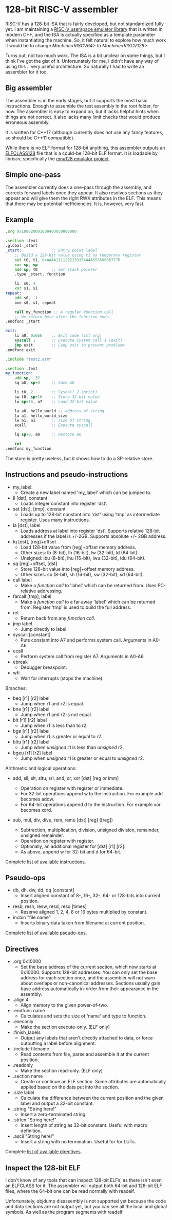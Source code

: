 # 128-bit RISC-V assembler

RISC-V has a 128-bit ISA that is fairly developed, but not standardized fully yet.
I am maintaining a [RISC-V userspace emulator library](https://github.com/fwsGonzo/libriscv) that is written in modern C++, and the ISA is actually specified as a template parameter when instantiating the machine. So, it felt natural to explore how much work it would be to change *Machine\<RISCV64>* to *Machine\<RISCV128>*.

Turns out, not too much work. The ISA is a bit unclear on some things, but I think I've got the gist of it. Unfortunately for me, I didn't have any way of using this .. very useful architecture. So naturally I had to write an assembler for it too.

## Big assembler

The assembler is in the early stages, but it supports the most basic instructions. Enough to assemble the test assembly in the root folder, for now. The assembler is easy to expand on, but it lacks helpful hints when things are not correct. It also lacks many limit checks that would produce erroneous assembly.

It is written for C++17 (although currently does not use any fancy features, so should be C++11 compatible).

While there is no ELF format for 128-bit anything, this assembler outputs an [ELFCLASS128](src/elf128.h) file that is a could-be 128-bit ELF format. It is loadable by libriscv, specifically the [emu128 emulator project](https://github.com/fwsGonzo/libriscv/tree/master/emulator/emu128).

## Simple one-pass

The assembler currently does a one-pass through the assembly, and corrects forward labels once they appear. It also resolves sections as they appear and will give them the right RWX attributes in the ELF. This means that there may be potential inefficiencies. It is, however, very fast.

## Example

```asm
.org 0x100020003000400050006000

.section .text
.global _start
_start:             ;; Entry point label
	;; Build a 128-bit value using t1 as temporary register
	set t0, t1, 0xAAAA1111222233334444555566667770
	xor sp, sp
	add sp, t0      ;; Set stack pointer
	.type _start, function

	li  s0, 4
	xor s1, s1
repeat:
	add s0, -1
	bne s0, s1, repeat

	call my_function ;; A regular function call
	;; We return here after the function ends.
.endfunc _start

exit:
	li a0, 0x666    ;; Exit code (1st arg)
	syscall 1       ;; Execute system call 1 (exit)
	jmp exit        ;; Loop exit to prevent problems
.endfunc exit

.include "test2.asm"

.section .text
my_function:
	add sp, -32
	sq a0, sp+0     ;; Save A0

	li t0, 2        ;; Syscall 2 (print)
	sw t0, sp+16    ;; Store 32-bit value
	lw sp+16, a7    ;; Load 32-bit value

	la a0, hello_world ;; address of string
	la a1, hello_world_size
	lw a1, a1       ;; size of string
	ecall           ;; Execute syscall

	lq sp+0, a0     ;; Restore A0

	ret
.endfunc my_function
```

The store is pretty useless, but it shows how to do a SP-relative store.


## Instructions and pseudo-instructions

- my_label:
	- Create a new label named 'my_label' which can be jumped to.
- li [dst], constant
	- Loads integer constant into register 'dst'.
- set [dst], [tmp], constant
	- Loads up to 128-bit constant into 'dst' using 'tmp' as intermediate register. Uses many instructions.
- la [dst], label
	- Loads address at label into register 'dst'. Supports relative 128-bit addresses if the label is +/-2GB. Supports absolute +/- 2GB address.
- lq [dst], [reg]+offset
	- Load 128-bit value from [reg]+offset memory address.
	- Other sizes: lb (8-bit), lh (16-bit), lw (32-bit), ld (64-bit).
	- Unsigned: lbu (8-bit), lhu (16-bit), lwu (32-bit), ldu (64-bit).
- sq [reg]+offset, [dst]
	- Store 128-bit value into [reg]+offset memory address.
	- Other sizes: sb (8-bit), sh (16-bit), sw (32-bit), sd (64-bit).
- call label
	- Make a _function call_ to 'label' which can be returned from. Uses PC-relative addressing.
- farcall [tmp], label
	- Make a _function call_ to a far away 'label' which can be returned from. Register 'tmp' is used to build the full address.
- ret
	- Return back from any _function call_.
- jmp label
	- Jump directly to label.
- syscall [constant]
	- Puts constant into A7 and performs system call. Arguments in A0-A6.
- ecall
	- Perform system call from register A7. Arguments in A0-A6.
- ebreak
	- Debugger breakpoint.
- wfi
	- Wait for interrupts (stops the machine).

Branches:

- beq [r1] [r2] label
	- Jump when r1 and r2 is equal.
- bne [r1] [r2] label
	- Jump when r1 and r2 is _not_ equal.
- blt [r1] [r2] label
	- Jump when r1 is less than to r2.
- bge [r1] [r2] label
	- Jump when r1 is greater or equal to r2.
- bltu [r1] [r2] label
	- Jump when _unsigned_ r1 is less than _unsigned_ r2.
- bgeu [r1] [r2] label
	- Jump when _unsigned_ r1 is greater or equal to _unsigned_ r2.

Arithmetic and logical operations:

- add, sll, slt, sltu, srl, and, or, xor [dst] [reg _or_ imm]
	- Operation on register with register or immediate.
	- For 32-bit operations append w to the instruction. For example add becomes addw.
	- For 64-bit operations append d to the instruction. For example xor becomes xord.

- sub, mul, div, divu, rem, remu [dst] [reg] ([reg])
	- Subtraction, multiplication, division, unsigned division, remainder, unsigned remainder.
	- Operation on register with register.
	- Optionally, an additional register for [dst] [r1] [r2].
	- As above, append w for 32-bit and d for 64-bit.

Complete [list of available instructions](src/opcodes.cpp).

## Pseudo-ops

- db, dh, dw, dd, dq [constant]
	- Insert aligned constant of 8-, 16-, 32-, 64- or 128-bits into current position.
- resb, resh, resw, resd, resq [times]
	- Reserve aligned 1, 2, 4, 8 or 16 bytes multiplied by constant.
- incbin "file.name"
	- Inserts binary data taken from filename at current position.

Complete [list of available pseudo-ops](src/pseudo_ops.cpp).

## Directives

- .org 0x10000
	- Set the base address of the current section, which now starts at 0x10000. Supports 128-bit addresses. You can only set the base address for each section once, and the assembler will not warn about overlaps or non-canonical addresses. Sections usually gain base address automatically in-order from their appearance in the assembly.
- .align 4
	- Align memory to the given power-of-two.
- .endfunc name
	- Calculates and sets the size of 'name' and type to function.
- .execonly
	- Make the section execute-only. (ELF only)
- .finish_labels
	- Output any labels that aren't directly attached to data, or force outputting a label before alignment.
- .include filename
	- Read contents from file, parse and assemble it at the current position.
- .readonly
	- Make the section read-only. (ELF only)
- .section name
	- Create or continue an ELF section. Some attributes are automatically applied based on the data put into the section.
- .size label
	- Calculate the difference between the current position and the given label and output a 32-bit constant.
- .string "String here!"
	- Insert a zero-terminated string.
- .strlen "String here!"
	- Insert length of string as 32-bit constant. Useful with macro definition.
- .ascii "String here!"
	- Insert a string with no termination. Useful for for LUTs.

Complete [list of available directives](src/directive.cpp).

## Inspect the 128-bit ELF

I don't know of any tools that can inspect 128-bit ELFs, as there isn't even an ELFCLASS for it. The assembler will output both 64-bit and 128-bit ELF files, where the 64-bit one can be read normally with readelf.

Unfortunately, objdump disassembly is not supported yet because the code and data sections are not output yet, but you can see all the local and global symbols. As well as the program segments with readelf.
